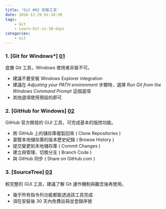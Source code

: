 ```yaml
---
title: 'Git #02 安裝工具'
date: 2016-12-29 01:34:30
tags: 
    - Git
    - Learn-Git-in-30-days
categories:
    - Git
---
```

### 1. [Git for Windows*] [01]
底層 Git 工具，Windows 使用者非裝不可。
- 建議不要安裝 Windows Explorer integration
- 建議在 *Adjusting your PATH environment* 步驟時，選擇 *Run Git from the Windows Command Prompt* 這個選項
- 其他選項使用預設的即可

<!-- more -->

### 2. [GitHub for Windows] [02]
GitHub 官方開發的 GUI 工具，可完成基本的版控功能。
- 將 GitHub 上的儲存庫複製回來 ( Clone Repositories )
- 瀏覽本地儲存庫的版本歷史紀錄 ( Browse History )
- 提交變更到本地儲存庫 ( Commit Changes )
- 建立與管理、切換分支 ( Branch Code )
- 與 GitHub 同步 ( Share on GitHub.com )

### 3. [SourceTree] [03]
較完整的 GUI 工具，建議了解 Git 運作機制與觀念後再使用。
- 幾乎所有指令列功能都能透過該工具完成
- 須在安裝後 30 天內免費註冊並登錄序號

[01]: https://git-for-windows.github.io/
[02]: https://desktop.github.com/
[03]: https://www.sourcetreeapp.com/